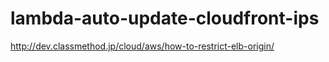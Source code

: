 lambda-auto-update-cloudfront-ips
=================================

http://dev.classmethod.jp/cloud/aws/how-to-restrict-elb-origin/
